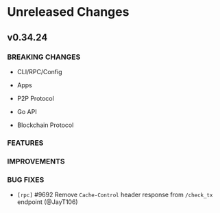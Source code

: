 # Unreleased Changes

## v0.34.24

### BREAKING CHANGES

- CLI/RPC/Config

- Apps

- P2P Protocol

- Go API

- Blockchain Protocol

### FEATURES

### IMPROVEMENTS

### BUG FIXES

- `[rpc]` \#9692 Remove `Cache-Control` header response from `/check_tx`
  endpoint (@JayT106)
